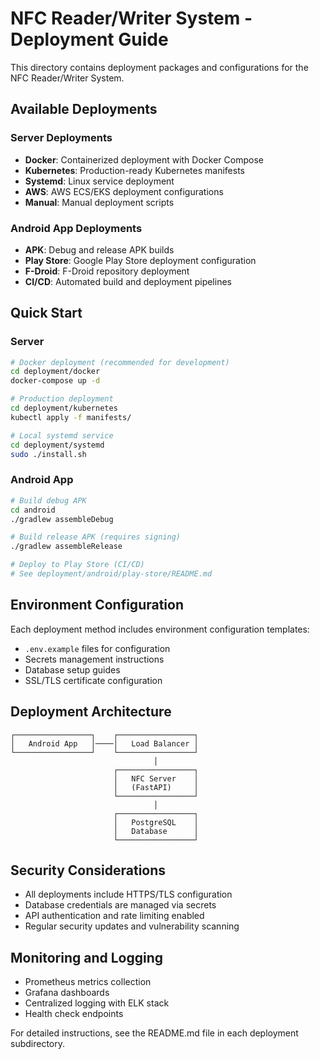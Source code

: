 # NFC Reader/Writer System - Deployment Guide

This directory contains deployment packages and configurations for the NFC Reader/Writer System.

## Available Deployments

### Server Deployments
- **Docker**: Containerized deployment with Docker Compose
- **Kubernetes**: Production-ready Kubernetes manifests
- **Systemd**: Linux service deployment
- **AWS**: AWS ECS/EKS deployment configurations
- **Manual**: Manual deployment scripts

### Android App Deployments
- **APK**: Debug and release APK builds
- **Play Store**: Google Play Store deployment configuration
- **F-Droid**: F-Droid repository deployment
- **CI/CD**: Automated build and deployment pipelines

## Quick Start

### Server
```bash
# Docker deployment (recommended for development)
cd deployment/docker
docker-compose up -d

# Production deployment
cd deployment/kubernetes
kubectl apply -f manifests/

# Local systemd service
cd deployment/systemd
sudo ./install.sh
```

### Android App
```bash
# Build debug APK
cd android
./gradlew assembleDebug

# Build release APK (requires signing)
./gradlew assembleRelease

# Deploy to Play Store (CI/CD)
# See deployment/android/play-store/README.md
```

## Environment Configuration

Each deployment method includes environment configuration templates:
- `.env.example` files for configuration
- Secrets management instructions
- Database setup guides
- SSL/TLS certificate configuration

## Deployment Architecture

```
┌─────────────────┐    ┌─────────────────┐
│   Android App   │────│   Load Balancer │
└─────────────────┘    └─────────────────┘
                                │
                       ┌─────────────────┐
                       │   NFC Server    │
                       │   (FastAPI)     │
                       └─────────────────┘
                                │
                       ┌─────────────────┐
                       │   PostgreSQL    │
                       │   Database      │
                       └─────────────────┘
```

## Security Considerations

- All deployments include HTTPS/TLS configuration
- Database credentials are managed via secrets
- API authentication and rate limiting enabled
- Regular security updates and vulnerability scanning

## Monitoring and Logging

- Prometheus metrics collection
- Grafana dashboards
- Centralized logging with ELK stack
- Health check endpoints

For detailed instructions, see the README.md file in each deployment subdirectory.
